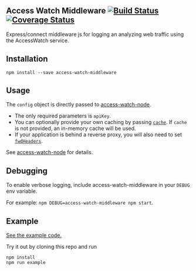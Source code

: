 Access Watch Middleware [![Build Status](https://travis-ci.org/access-watch/access-watch-middleware.svg?branch=master)](https://travis-ci.org/access-watch/access-watch-middleware) [![Coverage Status](https://coveralls.io/repos/github/access-watch/access-watch-middleware/badge.svg?branch=master&flushcache)](https://coveralls.io/github/access-watch/access-watch-middleware?branch=master)
-----

Express/connect middleware js for logging an analyzing web traffic using the AccessWatch service.

## Installation ##

```
npm install --save access-watch-middleware 
```

## Usage ##

The `config` object is directly passed to
[access-watch-node](https://github.com/access-watch/access-watch/access-watch-node).
- The only required parameters is `apiKey`.
- You can optionally provide your own caching by passing
  [`cache`](https://github.com/access-watch/access-watch/access-watch-node/blob/master/api.md#AccessWatch.Cache).
  If `cache` is not provided, an in-memory cache will be used.
- If your application is behind a reverse proxy, you will also need to set
  [`fwdHeaders`](https://github.com/access-watch/access-watch-node/blob/master/api.md#accesswatchfwdheaders--accesswatchforwardheaders).

See [access-watch-node](https://github.com/access-watch/access-watch-node) for details.

## Debugging ##

To enable verbose logging, include access-watch-middleware in your `DEBUG` env
variable. 

For example: `npm DEBUG=access-watch-middleware npm start`.

## Example ##

[See the example code.](./example/server.js)

Try it out by cloning this repo and run

```
npm install
npm run example
```


